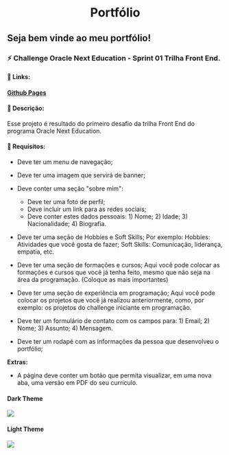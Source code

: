 <h1 align="center">Portfólio</h1>

## Seja bem vinde ao meu portfólio!


### :zap: Challenge Oracle Next Education - Sprint 01 Trilha Front End.

#### :sparkler: Links:

#### [Github Pages](https://itariss.github.io/portfolio/)

#### :scroll: Descrição:

Esse projeto é resultado do primeiro desafio da trilha Front End do programa Oracle Next Education.   

#### :dart: Requisitos:

- Deve ter um menu de navegação;
- Deve ter uma imagem que servirá de banner;
- Deve conter uma seção "sobre mim":
   - Deve ter uma foto de perfil;
   - Deve incluir um link para as redes sociais;
   - Deve conter estes dados pessoais:
         1) Nome;
         2) Idade;
         3) Nacionalidade;
         4) Biografia.

- Deve ter uma seção de Hobbies e Soft Skills;
 Por exemplo: 
        Hobbies: Atividades que você gosta de fazer;
        Soft Skills: Comunicação, liderança, empatia, etc.
- Deve ter uma seção de formações e cursos;
Aqui você pode colocar as formações e cursos que você já tenha feito, mesmo que não seja na área da programação. (Coloque as mais importantes)
- Deve ter uma  seção de experiência em programação;
Aqui você pode colocar os projetos que você já realizou anteriormente, como, por exemplo: os projetos do challenge iniciante em programação.
- Deve ter um formulário de contato com os campos para:
         1) Email;
         2) Nome;
         3) Assunto;
         4) Mensagem.
- Deve ter um rodapé com as informações da pessoa que desenvolveu o portfólio;

**Extras:**
- A página deve conter um botão que permita visualizar, em uma nova aba, uma versão em PDF do seu currículo. 

#### Dark Theme

![](https://lh3.googleusercontent.com/GWAuXLk2eHUWvGHKscDR2-H2UKUIMJKoOX064rYhtTzhXbtkU3f_OOUNVMelcRwvsP4YLbdUtBSB1AYTt6pfDlN--SLt9T3TBiVmxSdWxetIT2hkG3CPcBOMZh_IndRWsVz-9ngsqXWj1Z3LbGDJU4PkMqYxQdivt3zkwTXJ-IO5I7d-Wb3Ss5fYn9jHWNKZT7dmnxxDy404m1o63QO3tAp0pUX6r-Ey9-N39dr2VjmpGN7cLAY9mH-weeNqC1WdwjRVDT1Ea4i-ExffYktSvB9dIh-0B4P9A-fUWz4JGX4l93NYXdSLRG4nMfhELZtr9kcMIvRu1JucaKoOK7ENqnGIq9tqHyE3rN39Z8UNpzUQ2ibxd7OUemzTY-JikdpsWO7XaUxnCzMrAtLowzAy5zBOdlqDeMagOGxGGX51Xk0EJpmv0lBILmxpAUr-0ARoBH0M4OlTP6HgCwb5dHRiZPsTM0w3WVjpLWwxT_OcDlm5g9zRys1WBWiSg2Vqdxcz07t52euMbJvuOvNCcE1wpMw8_SIxSv7uTaHbsOAuVcuiHvO3FFWB0uVbiI4_HKMw-5pdcQxNcK363KMP8QHOEENAgVDJiT5Mxt9XBlYo5bzUfKf4tAap2lxREycMi-yPp3p83S6HVUyOS6WcCzFQaOMzCXMhzJb9aKNs6S84MtxT8SHW4bk7WwrzlIQNOtrUG9U_vfQc7ssZlInwJnBbZRV9fQ_5WFQDrF8Ef3OaICvZI7MlF0MMGPpywuBDMPdWRwTljXPTW41uJUfsVKEAviZodSPDpbtsVqRA=w216-h682-no?authuser=0)

#### Light Theme

![](https://lh3.googleusercontent.com/Nsgoi7QlCierZvf6JspcRBDsd2tivvvT-wgMXiZsJ87axAkmLLTfHbiI7dsSi56GZ-HR5QD7j_2qNYhmAQFw8J4QlIXYup8sdGtNFK5hjY_RGyil8Z1wbJUcVF0fWjY--g96mF8KyPiQqe4RdywU1ZpcKK0tXXnKszdyNZrmU5HySa_H7PLpwiYzOgdN7bv37_0aapFzSQjBf2gMrRLO64n388xk3FA4cIm9TwdYR01S5HY9qpKePhHrZq8WVMYdqmaLr1GaHm2NflQAeATuDNOUn42V4CFCZNhkEwGBKKhdvzBWgzX5DYQyew3OPOmweJxCpD6qR-6pDUG88c1KXsSypMDKFRFlwKCSKs1jGCSLJjbOCDdIygExnrlgfvr6Wr5PgWu-Y9SJetPiHk36vSjhyFU16hSRUXRYJARolCI58VkeWzaw5DLTARb1R8NdnOAQpm7LUjVTLAgi8_MRYYBsqpacqbvZY9gOLqcwjJ01906JTPszC7R5fybxFLYKZNWdgIGWKrg7O-IDltTy7pnN3LBjaB_gfrTDeQWCGtNzgC4MEv8bjByQN4xqTqP-36ZQCFo78iQ-ZN5conR_YHs045bHnPrcuJ28B0gTG_1L8WJfwKxUjlD_u_Q5pAPPDSey1DhLhQl_yZ6v_oOec7YY7Hdg9jTnt6nhKAyDvyiygvg30PiwhPPGHLDb0vO_KNZIPYPzkG3lFSnTCQxEMfuaC19cKTow92Fvulk9LzpUcSP05WyB1nCywiAPXTYg-OxF9x4zNSlxbPoePgVkVUv5rOkt88g20YUh=w216-h682-no?authuser=0)
